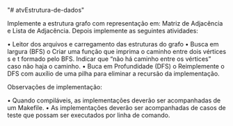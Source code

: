 "# atvEstrutura-de-dados" 

Implemente a estrutura grafo com representação em: Matriz de Adjacência
e Lista de Adjacência. Depois implemente as seguintes atividades:

• Leitor dos arquivos e carregamento das estruturas do grafo
• Busca em largura (BFS)
o Criar uma função que imprima o caminho entre dois
vértices s e t formado pelo BFS. Indicar que “não há
caminho entre os vértices” caso não haja o caminho.
• Buca em Profundidade (DFS)
o Reimplemente o DFS com auxílio de uma pilha para
eliminar a recursão da implementação.

Observações de implementação:

• Quando compiláveis, as implementações deverão ser acompanhadas de um
Makefile.
• As implementações deverão ser acompanhadas de casos de teste que possam ser
executados por linha de comando.
